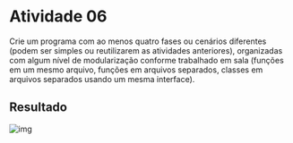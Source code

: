 # Atividade 06

Crie um programa com ao menos quatro fases ou cenários diferentes (podem ser simples ou reutilizarem as atividades anteriores), organizadas com algum nível de modularização conforme trabalhado em sala (funções em um mesmo arquivo, funções em arquivos separados, classes em arquivos separados usando um mesma interface).

## Resultado

![img](https://i.imgur.com/g3SK9YO.png)
